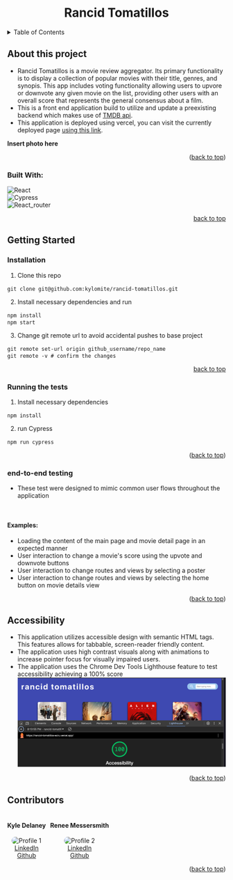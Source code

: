 <a id="readme-top"></a>
<h1 align='center'> Rancid Tomatillos </h1>

<details>
  <summary>Table of Contents</summary>
  <ol>
    <li>
      <a href="#about-this-project">About The Project</a>
      <ul>
        <li><a href="#built-with">Built With</a></li>
      </ul>
    </li>
    <li>
      <a href="#getting-started">Getting Started</a>
      <ul>
        <li><a href="#installation">Installation</a></li>
        <li><a href="#running-the-tests">Running the tests</a></li>
        <li><a href="#end-to-end-testing">End-to-End Testing</a></li>
      </ul>
    </li>
    <li><a href="#accessibility">Accessibility</a></li>
    <li><a href="#contributors">Contributors</a></li>
  </ol>
</details>

## About this project
* Rancid Tomatillos is a movie review aggregator. Its primary functionality is to display a collection of popular movies with their title, genres, and synopis. This app includes voting functionality allowing users to upvore or downvote any given movie on the list, providing other users with an overall score that represents the general consensus about a film. 
* This is a front end application build to utilize and update a preexisting backend which makes use of [TMDB api](https://developer.themoviedb.org/docs/getting-started).
* This application is deployed using vercel, you can visit the currently deployed page [using this link](https://rancid-tomatillos-k5tx4rplz-kyle-delaneys-projects-5dfcda80.vercel.app/).

**Insert photo here**

<p align="right">(<a href="#readme-top">back to top</a>)</p>

### Built With:
 ![React][React.js]<br/>
 ![Cypress][Cypress]<br/>
 ![React_router][React_router]

<p align="right"><a href="#readme-top">back to top</a></p>

## Getting Started
### Installation

1. Clone this repo
  ```
  git clone git@github.com:kylomite/rancid-tomatillos.git
  ```
2.  Install necessary dependencies and run
  ```
  npm install
  npm start
  ```
3. Change git remote url to avoid accidental pushes to base project
  ```
  git remote set-url origin github_username/repo_name
  git remote -v # confirm the changes
  ```
<p align="right"><a href="#readme-top">back to top</a></p>


### Running the tests

1. Install necessary dependencies
  ```
  npm install
  ```
2. run Cypress
  ```
  npm run cypress
  ```
<p align="right">(<a href="#readme-top">back to top</a>)</p>

### end-to-end testing

* These test were designed to mimic common user flows throughout the application
</br>

#### Examples:

* Loading the content of the main page and movie detail page in an expected manner
* User interaction to change a movie's score using the upvote and downvote buttons
* User interaction to change routes and views by selecting a poster
* User interaction to change routes and views by selecting the home button on movie details view

<p align="right">(<a href="#readme-top">back to top</a>)</p>

## Accessibility

* This application utilizes accessible design with semantic HTML tags. This features allows for tabbable, screen-reader friendly content.
* The application uses high contrast visuals along with animations to increase pointer focus for visually impaired users.
* The application uses the Chrome Dev Tools Lighthouse feature to test accessibility achieving a 100% score
![Rancid Tomatillos Page Accessibility Score](/read_me_Content/image.png)
<p align="right">(<a href="#readme-top">back to top</a>)</p>

## Contributors
<section style="display: flex; gap: 10px;">
  <div style="text-align: center;">
    <h4>Kyle Delaney</h4>
    <img style="width: 50px; border-radius: 25px;" src="https://media.licdn.com/dms/image/v2/D4E03AQGp6EiUDBP-0Q/profile-displayphoto-shrink_400_400/profile-displayphoto-shrink_400_400/0/1724335224935?e=1735171200&v=beta&t=UodzNOsspYW_O9ZdmoqgkwnGf0UEvIlrBUnjMVHSM0A" alt="Profile 1" />
    <br/>
    <a href="https://www.linkedin.com/in/kylehamptondelaney/" target="_blank">LinkedIn<a> 
    <br/> 
    <a href="https://github.com/kylomite" target="_blank">Github</a>
  </div>

  <div style="text-align: center;">
    <h4>Renee Messersmith</h4>
    <img style="width: 50px; border-radius: 25px;" src="https://media.licdn.com/dms/image/v2/D4E03AQGCOambjwvkLw/profile-displayphoto-shrink_400_400/profile-displayphoto-shrink_400_400/0/1716153457902?e=1735171200&v=beta&t=XzwlW_gN-qLsJi6UqSDENoq9yu0Wdpn4228D1MyN5aU" alt="Profile 2" />
    <br/>
    <a href="https://www.linkedin.com/in/reneemessersmith/" target="_blank">LinkedIn</a>
    <br/>  
    <a href="https://github.com/reneemes" target="_blank">Github</a>
  </div>
</section>

<p align="right">(<a href="#readme-top">back to top</a>)</p>

<!-- https://www.markdownguide.org/basic-syntax/#reference-style-links -->

[React.js]: https://img.shields.io/badge/React-20232A?style=for-the-badge&logo=react&logoColor=61DAFB
[Cypress]: https://img.shields.io/badge/Cypress-20232A?style=for-the-badge&logo=cypress&logoColor=50c694
[React_Router]: https://img.shields.io/badge/React_Router-20232A?style=for-the-badge&logo=react-router&logoColor=#ffffff
